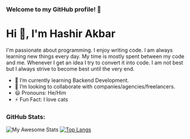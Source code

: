 ### Welcome to my GitHub profile! 🚀

# Hi 👋, I'm Hashir Akbar

I'm passionate about programming. I enjoy writing code. I am always learning new things every day. My time is mostly spent between my code and me. Whenever I get an idea I try to convert it into code. I am not best but I always strive to become best until the very end.

- 🌱 I’m currently learning Backend Development.
- 💼 I’m looking to collaborate with companies/agencies/freelancers.
- 😃 Pronouns: He/Him
- ⚡ Fun Fact: I love cats


### GitHub Stats:

![My Awesome Stats](https://awesome-github-stats.azurewebsites.net/user-stats/Hashir-Akbar?cardType=octocat&theme=midnight-purple&preferLogin=false&Border=4140DD) [![Top Langs](https://github-readme-stats.vercel.app/api/top-langs/?username=Hashir-Akbar&layout=compact&theme=midnight-purple)](https://github.com/Hashir-Akbar)

